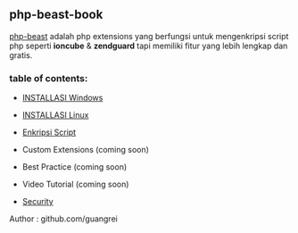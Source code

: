 ## php-beast-book

[php-beast](https://github.com/liexusong/php-beast) adalah php extensions yang berfungsi untuk mengenkripsi script php seperti  **ioncube** &  **zendguard** tapi memiliki fitur yang lebih lengkap dan gratis.

 ### table of contents:

- [INSTALLASI Windows](https://github.com/guangrei/php-beast-book/blob/main/Windows.md)

- [INSTALLASI Linux](https://github.com/guangrei/php-beast-book/blob/main/Linux.md)

- [Enkripsi Script](https://github.com/guangrei/php-beast-book/blob/main/Enkripsi.md)

- Custom Extensions (coming soon) 

- Best Practice (coming soon) 

- Video Tutorial (coming soon) 

- [Security](https://github.com/guangrei/php-beast-book/blob/main/Security.md)

Author : github.com/guangrei

